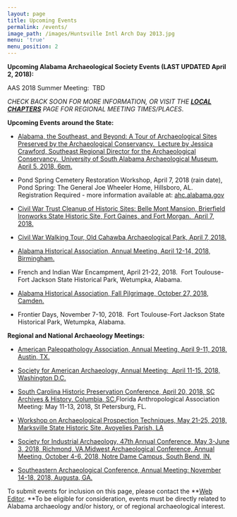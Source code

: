 ```yaml
---
layout: page
title: Upcoming Events
permalink: /events/
image_path: /images/Huntsville Intl Arch Day 2013.jpg
menu: 'true'
menu_position: 2
---
```


**Upcoming Alabama Archaeological Society Events (LAST UPDATED April 2, 2018):**

AAS 2018 Summer Meeting:&nbsp; TBD

*CHECK BACK SOON FOR MORE INFORMATION, OR VISIT THE [**LOCAL CHAPTERS**](https://alabamaarchaeology.org/local-chapters/) PAGE FOR REGIONAL MEETING TIMES/PLACES*.

**Upcoming Events around the State:**

* [Alabama, the Southeast, and Beyond: A Tour of Archaeological Sites Preserved by the Archaeological Conservancy.&nbsp; Lecture by Jessica Crawford, Southeast Regional Director for the Archaeological Conservancy.&nbsp; University of South Alabama Archaeological Museum, April 5, 2018, 6pm.](https://www.southalabama.edu/org/archaeology/museum/)

* Pond Spring Cemetery Restoration Workshop, April 7, 2018 (rain date), Pond Spring: The General Joe Wheeler Home, Hillsboro, AL.&nbsp; Registration Required - more information available at: [ahc.alabama.gov](ahc.alabama.gov)

* [Civil War Trust Cleanup of Historic Sites: Belle Mont Mansion, Brierfield Ironworks State Historic Site, Fort Gaines, and Fort Morgan.&nbsp; April 7, 2018.](https://www.civilwar.org/events/park-day)

* [Civil War Walking Tour, Old Cahawba Archaeological Park, April 7, 2018.](https://alabama.travel/upcoming-events/civil-war-walking-tour-of-old-cahawba-4)

* [Alabama Historical Association, Annual Meeting, April 12-14, 2018, Birmingham.](https://www.alabamahistory.net/meetings)

* French and Indian War Encampment, April 21-22, 2018.&nbsp; Fort Toulouse-Fort Jackson State Historical Park, Wetumpka, Alabama.

* [Alabama Historical Association, Fall Pilgrimage, October 27, 2018, Camden.](https://www.alabamahistory.net/meetings)

* Frontier Days, November 7-10, 2018.&nbsp; Fort Toulouse-Fort Jackson State Historical Park, Wetumpka, Alabama.

**Regional and National Archaeology Meetings:**

* [American Paleopathology Association, Annual Meeting, April 9-11, 2018, Austin, TX.](https://paleopathology-association.wildapricot.org/page-18191)

* [Society for American Archaeology, Annual Meeting:&nbsp; April 11-15, 2018, Washington D.C.](http://www.saa.org)

* [South Carolina Historic Preservation Conference, April 20, 2018, SC Archives & History, Columbia, SC.](http://shpo.sc.gov/events/Pages/presconf.aspx)Florida Anthropological Association Meeting: May 11-13, 2018, St Petersburg, FL.

* [Workshop on Archaeological Prospection Techniques, May 21-25, 2018, Marksville State Historic Site, Avoyelies Parish, LA](http://www.nps.gov/mwac/)

* [Society for Industrial Archaeology, 47th Annual Conference, May 3-June 3, 2018, Richmond, VA.](http://www.sia-web.org/sia-47th-annual-conference/)[Midwest Archaeological Conference, Annual Meeting, October 4-6, 2018, Notre Dame Campus, South Bend, IN.](http://www.midwestarchaeology.org/2018-NotreDame-Indiana)

* [Southeastern Archaeological Conference, Annual Meeting: November 14-18, 2018, Augusta, GA.](https://www.southeasternarchaeology.org/)

To submit events for inclusion on this page, please contact the **[Web Editor](javascript:void(location.href='mailto:'+String.fromCharCode(115,105,112,101,115,46,101,114,105,99,64,103,109,97,105,108,46,99,111,109))).&nbsp;**To be eligible for consideration, events must be directly related to Alabama archaeology and/or history, or of regional archaeological interest.
